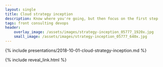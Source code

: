```yaml
---
layout: single
title: Cloud strategy inception
description: Know where you're going, but then focus on the first step not the destination.
tags: front consulting devops
header:
    overlay_image: /assets/images/strategy-inception_05777_1920x.jpg
    small_image: /assets/images/strategy-inception_05777_640x.jpg
---
```


{% include presentations/2018-10-01-cloud-strategy-inception.md %}

{% include reveal_link.html %}
